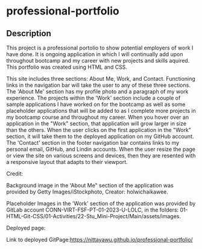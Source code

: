 # professional-portfolio

## Description

This project is a professional portolio to show potential employers of work I have done. It is ongoing application in which I will continually add upon throughout bootcamp and my career with new projects and skills aquired. This portfolio was created using HTML and CSS. 

This site includes three sections: About Me, Work, and Contact. Functioning links in the navigation bar will take the user to any of these three sections. The 'About Me' section has my profile photo and a paragraph of my work experience. The projects within the 'Work' section include a couple of sample applications I have worked on for the bootcamp as well as some placeholder applications that will be added to as I complete more projects in my bootcamp course and throughout my career. When you hover over an application in the "Work" section, that application will grow larger in size than the others. When the user clicks on the first application in the "Work" section, it will take them to the deployed application on my GitHub account. 
The 'Contact' section in the footer navigation bar contains links to my personal email, GitHub, and Lindin accounts. When the user resize the page or view the site on various screens and devices, then they are resented with a responsive layout that adapts to their viewport. 

Credit: 

Background image in the 'About Me" section of the application was provided by Getty Images/iStockphoto, Creator: holwichaikawee. 

Placeholder Images in the 'Work' section of the application was provided by GitLab account CONN-VIRT-FSF-PT-01-2023-U-LOLC, in the folders: 01-HTML-Git-CSS/01-Activities/22-Stu_Mini-Project/Main/assets/images.





Deployed page:






Link to deployed GitPage:https://nittayawu.github.io/professional-portfolio/

